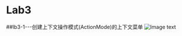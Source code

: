 # Lab3
##lb3-1---创建上下文操作模式(ActionMode)的上下文菜单
![Image text](https://tse1-mm.cn.bing.net/th?id=OIP-C.jDcv2JKzvTces6Hfi9f8iAHaFj&w=141&h=106&c=8&rs=1&qlt=90&o=6&dpr=1.5&pid=3.1&rm=2)
